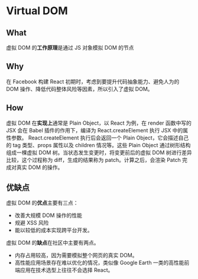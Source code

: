 # Virtual DOM
## What
虚拟 DOM 的**工作原理**是通过 JS 对象模拟 DOM 的节点
## Why
在 Facebook 构建 React 初期时，考虑到要提升代码抽象能力、避免人为的 DOM 操作、降低代码整体风险等因素，所以引入了虚拟 DOM。
## How
虚拟 DOM 在**实现上**通常是 Plain Object，以 React 为例，在 render 函数中写的 JSX 会在 Babel 插件的作用下，编译为 React.createElement 执行 JSX 中的属性参数。
React.createElement 执行后会返回一个 Plain Object，它会描述自己的 tag 类型、props 属性以及 children 情况等。这些 Plain Object 通过树形结构组成一棵虚拟 DOM 树。当状态发生变更时，将变更前后的虚拟 DOM 树进行差异比较，这个过程称为 diff，生成的结果称为 patch。计算之后，会渲染 Patch 完成对真实 DOM 的操作。

## 优缺点
虚拟 DOM 的**优点**主要有三点：

- 改善大规模 DOM 操作的性能
- 规避 XSS 风险
- 能以较低的成本实现跨平台开发。

虚拟 DOM 的**缺点**在社区中主要有两点。

- 内存占用较高，因为需要模拟整个网页的真实 DOM。
- 高性能应用场景存在难以优化的情况，类似像 Google Earth 一类的高性能前端应用在技术选型上往往不会选择 React。

